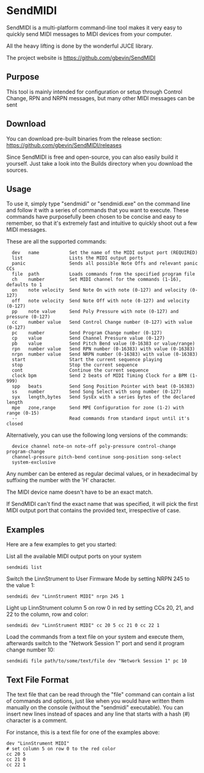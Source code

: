 # SendMIDI

SendMIDI is a multi-platform command-line tool makes it very easy to quickly send MIDI messages to MIDI devices from your computer.

All the heavy lifting is done by the wonderful JUCE library.

The project website is https://github.com/gbevin/SendMIDI

## Purpose
This tool is mainly intended for configuration or setup through Control Change, RPN and NRPN messages, but many other MIDI messages can be sent

## Download

You can download pre-built binaries from the release section:
https://github.com/gbevin/SendMIDI/releases

Since SendMIDI is free and open-source, you can also easily build it yourself. Just take a look into the Builds directory when you download the sources.

## Usage
To use it, simply type "sendmidi" or "sendmidi.exe" on the command line and follow it with a series of commands that you want to execute. These commands have purposefully been chosen to be concise and easy to remember, so that it's extremely fast and intuitive to quickly shoot out a few MIDI messages.

These are all the supported commands:
```
  dev   name           Set the name of the MIDI output port (REQUIRED)
  list                 Lists the MIDI output ports
  panic                Sends all possible Note Offs and relevant panic CCs
  file  path           Loads commands from the specified program file
  ch    number         Set MIDI channel for the commands (1-16), defaults to 1
  on    note velocity  Send Note On with note (0-127) and velocity (0-127)
  off   note velocity  Send Note Off with note (0-127) and velocity (0-127)
  pp    note value     Send Poly Pressure with note (0-127) and pressure (0-127)
  cc    number value   Send Control Change number (0-127) with value (0-127)
  pc    number         Send Program Change number (0-127)
  cp    value          Send Channel Pressure value (0-127)
  pb    value          Send Pitch Bend value (0-16383 or value/range)
  rpn   number value   Send RPN number (0-16383) with value (0-16383)
  nrpn  number value   Send NRPN number (0-16383) with value (0-16383)
  start                Start the current sequence playing
  stop                 Stop the current sequence
  cont                 Continue the current sequence
  clock bpm            Send 2 beats of MIDI Timing Clock for a BPM (1-999)
  spp   beats          Send Song Position Pointer with beat (0-16383)
  ss    number         Send Song Select with song number (0-127)
  syx   length,bytes   Send SysEx with a series bytes of the declared length
  mpe   zone,range     Send MPE Configuration for zone (1-2) with range (0-15)
  --                   Read commands from standard input until it's closed
```

Alternatively, you can use the following long versions of the commands:
```
  device channel note-on note-off poly-pressure control-change program-change
  channel-pressure pitch-bend continue song-position song-select
  system-exclusive
```

Any number can be entered as regular decimal values, or in hexadecimal by suffixing the number with the 'H' character.

The MIDI device name doesn't have to be an exact match.

If SendMIDI can't find the exact name that was specified, it will pick the first MIDI output port that contains the provided text, irrespective of case.

## Examples
  
Here are a few examples to get you started:

List all the available MIDI output ports on your system

```
sendmidi list
```

Switch the LinnStrument to User Firmware Mode by setting NRPN 245 to the value 1:

```
sendmidi dev "LinnStrument MIDI" nrpn 245 1
```

Light up LinnStrument column 5 on row 0 in red by setting CCs 20, 21, and 22 to the column, row and color:
  
```
sendmidi dev "LinnStrument MIDI" cc 20 5 cc 21 0 cc 22 1
```

Load the commands from a text file on your system and execute them, afterwards switch to the "Network Session 1" port and send it program change number 10:
  
```
sendmidi file path/to/some/text/file dev "Network Session 1" pc 10
```

## Text File Format

The text file that can be read through the "file" command can contain a list of commands and options, just like when you would have written them manually on the console (without the "sendmidi" executable). You can insert new lines instead of spaces and any line that starts with a hash (#) character is a comment.

For instance, this is a text file for one of the examples above:
```
dev "LinnStrument MIDI"
# set column 5 on row 0 to the red color
cc 20 5
cc 21 0
cc 22 1
```
